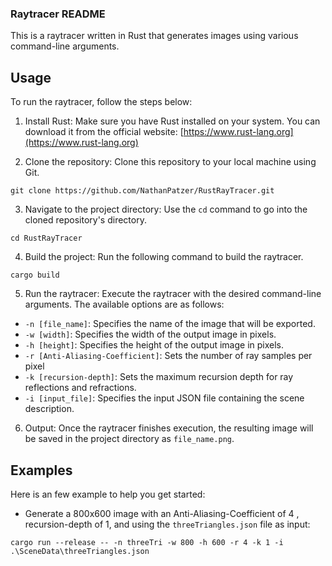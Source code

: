 ### Raytracer README

This is a raytracer written in Rust that generates images using various command-line arguments.

## Usage

To run the raytracer, follow the steps below:

1. Install Rust: Make sure you have Rust installed on your system. You can download it from the official website: [https://www.rust-lang.org](https://www.rust-lang.org)

2. Clone the repository: Clone this repository to your local machine using Git.
```
git clone https://github.com/NathanPatzer/RustRayTracer.git
```
3. Navigate to the project directory: Use the `cd` command to go into the cloned repository's directory.
```
cd RustRayTracer
```
4. Build the project: Run the following command to build the raytracer.
```
cargo build
```
5. Run the raytracer: Execute the raytracer with the desired command-line arguments. The available options are as follows:

- `-n [file_name]`: Specifies the name of the image that will be exported.
- `-w [width]`: Specifies the width of the output image in pixels.
- `-h [height]`: Specifies the height of the output image in pixels.
- `-r [Anti-Aliasing-Coefficient]`: Sets the number of ray samples per pixel
- `-k [recursion-depth]`: Sets the maximum recursion depth for ray reflections and refractions.
- `-i [input_file]`: Specifies the input JSON file containing the scene description.

6. Output: Once the raytracer finishes execution, the resulting image will be saved in the project directory as `file_name.png`.

## Examples

Here is an few example to help you get started:

- Generate a 800x600 image with an Anti-Aliasing-Coefficient of 4 , recursion-depth of 1, and using the `threeTriangles.json` file as input:
```
cargo run --release -- -n threeTri -w 800 -h 600 -r 4 -k 1 -i .\SceneData\threeTriangles.json
```